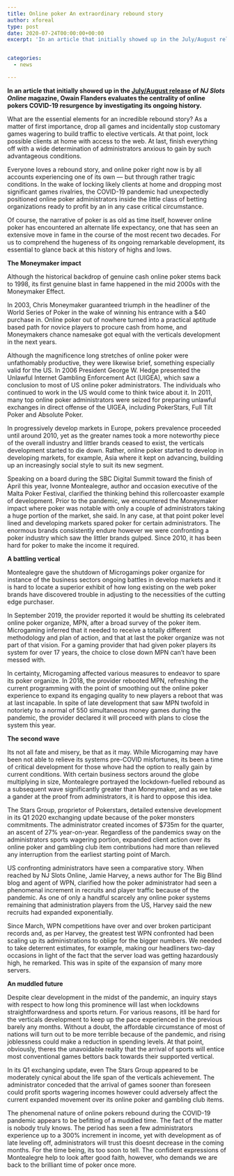 ```yaml
---
title: Online poker An extraordinary rebound story
author: xforeal 
type: post
date: 2020-07-24T00:00:00+00:00
excerpt: 'In an article that initially showed up in the July/August release of NJ Slots Online magazine, Owain Flanders surveys the criticalness of online pokers COVID-19 resurgence by investigating its ongoing history '


categories:
  - news

---
```

**In an article that initially showed up in the [July/August release][1] of _NJ Slots Online_ magazine, Owain Flanders evaluates the centrality of online pokers COVID-19 resurgence by investigating its ongoing history.** 

What are the essential elements for an incredible rebound story? As a matter of first importance, drop all games and incidentally stop customary games wagering to build traffic to elective verticals. At that point, lock possible clients at home with access to the web. At last, finish everything off with a wide determination of administrators anxious to gain by such advantageous conditions. 

Everyone loves a rebound story, and online poker right now is by all accounts experiencing one of its own &#8212; but through rather tragic conditions. In the wake of locking likely clients at home and dropping most significant games rivalries, the COVID-19 pandemic had unexpectedly positioned online poker administrators inside the little class of betting organizations ready to profit by an in any case critical circumstance. 

Of course, the narrative of poker is as old as time itself, however online poker has encountered an alternate life expectancy, one that has seen an extensive move in fame in the course of the most recent two decades. For us to comprehend the hugeness of its ongoing remarkable development, its essential to glance back at this history of highs and lows. 

**The Moneymaker impact** 

Although the historical backdrop of genuine cash online poker stems back to 1998, its first genuine blast in fame happened in the mid 2000s with the Moneymaker Effect. 

In 2003, Chris Moneymaker guaranteed triumph in the headliner of the World Series of Poker in the wake of winning his entrance with a $40 purchase in. Online poker out of nowhere turned into a practical aptitude based path for novice players to procure cash from home, and Moneymakers chance namesake got equal with the verticals development in the next years. 

Although the magnificence long stretches of online poker were unfathomably productive, they were likewise brief, something especially valid for the US. In 2006 President George W. Hedge presented the Unlawful Internet Gambling Enforcement Act (UIGEA), which saw a conclusion to most of US online poker administrators. The individuals who continued to work in the US would come to think twice about it. In 2011, many top online poker administrators were seized for preparing unlawful exchanges in direct offense of the UIGEA, including PokerStars, Full Tilt Poker and Absolute Poker. 

In progressively develop markets in Europe, pokers prevalence proceeded until around 2010, yet as the greater names took a more noteworthy piece of the overall industry and littler brands ceased to exist, the verticals development started to die down. Rather, online poker started to develop in developing markets, for example, Asia where it kept on advancing, building up an increasingly social style to suit its new segment. 

Speaking on a board during the SBC Digital Summit toward the finish of April this year, Ivonne Montealegre, author and occasion executive of the Malta Poker Festival, clarified the thinking behind this rollercoaster example of development. Prior to the pandemic, we encountered the Moneymaker impact where poker was notable with only a couple of administrators taking a huge portion of the market, she said. In any case, at that point poker level lined and developing markets spared poker for certain administrators. The enormous brands consistently endure however we were confronting a poker industry which saw the littler brands gulped. Since 2010, it has been hard for poker to make the income it required. 

**A battling vertical** 

Montealegre gave the shutdown of Microgamings poker organize for instance of the business sectors ongoing battles in develop markets and it is hard to locate a superior exhibit of how long existing on the web poker brands have discovered trouble in adjusting to the necessities of the cutting edge purchaser. 

In September 2019, the provider reported it would be shutting its celebrated online poker organize, MPN, after a broad survey of the poker item. Microgaming inferred that it needed to receive a totally different methodology and plan of action, and that at last the poker organize was not part of that vision. For a gaming provider that had given poker players its system for over 17 years, the choice to close down MPN can&#8217;t have been messed with. 

In certainty, Microgaming affected various measures to endeavor to spare its poker organize. In 2018, the provider rebooted MPN, refreshing the current programming with the point of smoothing out the online poker experience to expand its engaging quality to new players a reboot that was at last incapable. In spite of late development that saw MPN twofold in notoriety to a normal of 550 simultaneous money games during the pandemic, the provider declared it will proceed with plans to close the system this year. 

**The second wave** 

Its not all fate and misery, be that as it may. While Microgaming may have been not able to relieve its systems pre-COVID misfortunes, its been a time of critical development for those whove had the option to really gain by current conditions. With certain business sectors around the globe multiplying in size, Montealegre portrayed the lockdown-fuelled rebound as a subsequent wave significantly greater than Moneymaker, and as we take a gander at the proof from administrators, it is hard to oppose this idea. 

The Stars Group, proprietor of Pokerstars, detailed extensive development in its Q1 2020 exchanging update because of the poker monsters commitments. The administrator created incomes of $735m for the quarter, an ascent of 27&percnt; year-on-year. Regardless of the pandemics sway on the administrators sports wagering portion, expanded client action over its online poker and gambling club item contributions had more than relieved any interruption from the earliest starting point of March. 

US confronting administrators have seen a comparative story. When reached by NJ Slots Online, Jamie Harvey, a news author for The Big Blind blog and agent of WPN, clarified how the poker administrator had seen a phenomenal increment in recruits and player traffic because of the pandemic. As one of only a handful scarcely any online poker systems remaining that administration players from the US, Harvey said the new recruits had expanded exponentially. 

Since March, WPN competitions have over and over broken participant records and, as per Harvey, the greatest test WPN confronted had been scaling up its administrations to oblige for the bigger numbers. We needed to take deterrent estimates, for example, making our headliners two-day occasions in light of the fact that the server load was getting hazardously high, he remarked. This was in spite of the expansion of many more servers. 

**An muddled future** 

Despite clear development in the midst of the pandemic, an inquiry stays with respect to how long this prominence will last when lockdowns straightforwardness and sports return. For various reasons, itll be hard for the verticals development to keep up the pace experienced in the previous barely any months. Without a doubt, the affordable circumstance of most of nations will turn out to be more terrible because of the pandemic, and rising joblessness could make a reduction in spending levels. At that point, obviously, theres the unavoidable reality that the arrival of sports will entice most conventional games bettors back towards their supported vertical. 

In its Q1 exchanging update, even The Stars Group appeared to be moderately cynical about the life span of the verticals achievement. The administrator conceded that the arrival of games sooner than foreseen could profit sports wagering incomes however could adversely affect the current expanded movement over its online poker and gambling club items. 

The phenomenal nature of online pokers rebound during the COVID-19 pandemic appears to be befitting of a muddled time. The fact of the matter is nobody truly knows. The period has seen a few administrators experience up to a 300&percnt; increment in income, yet with development as of late leveling off, administrators will trust this doesnt decrease in the coming months. For the time being, its too soon to tell. The confident expressions of Montealegre help to look after good faith, however, who demands we are back to the brilliant time of poker once more.

 [1]: #